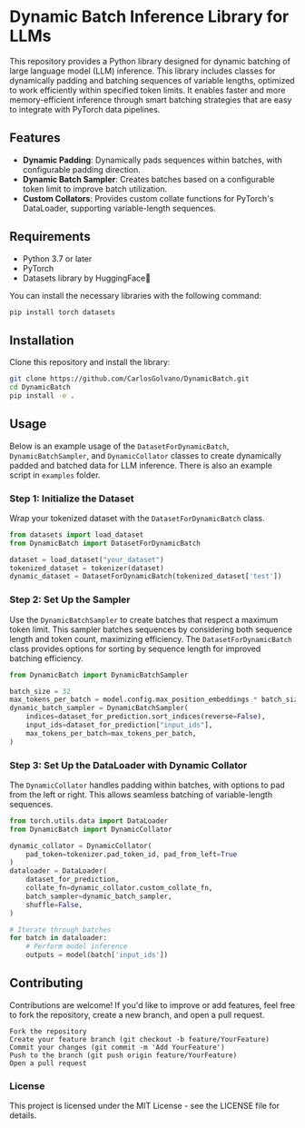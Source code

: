 # Dynamic Batch Inference Library for LLMs

This repository provides a Python library designed for dynamic batching of large language model (LLM) inference. This library includes classes for dynamically padding and batching sequences of variable lengths, optimized to work efficiently within specified token limits. It enables faster and more memory-efficient inference through smart batching strategies that are easy to integrate with PyTorch data pipelines.

## Features

- **Dynamic Padding**: Dynamically pads sequences within batches, with configurable padding direction.
- **Dynamic Batch Sampler**: Creates batches based on a configurable token limit to improve batch utilization.
- **Custom Collators**: Provides custom collate functions for PyTorch's DataLoader, supporting variable-length sequences.

## Requirements

- Python 3.7 or later
- PyTorch
- Datasets library by HuggingFace🤗

You can install the necessary libraries with the following command:

```bash
pip install torch datasets
```

## Installation

Clone this repository and install the library:

```bash
git clone https://github.com/CarlosGolvano/DynamicBatch.git
cd DynamicBatch
pip install -e .
```

## Usage

Below is an example usage of the `DatasetForDynamicBatch`, `DynamicBatchSampler`, and `DynamicCollator` classes to create dynamically padded and batched data for LLM inference. There is also an example script in `examples` folder.

### Step 1: Initialize the Dataset

Wrap your tokenized dataset with the `DatasetForDynamicBatch` class.

```python
from datasets import load_dataset
from DynamicBatch import DatasetForDynamicBatch

dataset = load_dataset("your_dataset")
tokenized_dataset = tokenizer(dataset)
dynamic_dataset = DatasetForDynamicBatch(tokenized_dataset['test'])
```

### Step 2: Set Up the Sampler

Use the `DynamicBatchSampler` to create batches that respect a maximum token limit. This sampler batches sequences by considering both sequence length and token count, maximizing efficiency. The `DatasetForDynamicBatch` class provides options for sorting by sequence length for improved batching efficiency.

```python
from DynamicBatch import DynamicBatchSampler

batch_size = 32
max_tokens_per_batch = model.config.max_position_embeddings * batch_size
dynamic_batch_sampler = DynamicBatchSampler(
    indices=dataset_for_prediction.sort_indices(reverse=False),
    input_ids=dataset_for_prediction["input_ids"],
    max_tokens_per_batch=max_tokens_per_batch,
)
```

### Step 3: Set Up the DataLoader with Dynamic Collator

The `DynamicCollator` handles padding within batches, with options to pad from the left or right. This allows seamless batching of variable-length sequences.

```python
from torch.utils.data import DataLoader
from DynamicBatch import DynamicCollator

dynamic_collator = DynamicCollator(
    pad_token=tokenizer.pad_token_id, pad_from_left=True
)
dataloader = DataLoader(
    dataset_for_prediction,
    collate_fn=dynamic_collator.custom_collate_fn,
    batch_sampler=dynamic_batch_sampler,
    shuffle=False,
)

# Iterate through batches
for batch in dataloader:
    # Perform model inference
    outputs = model(batch['input_ids'])
```

## Contributing

Contributions are welcome! If you'd like to improve or add features, feel free to fork the repository, create a new branch, and open a pull request.

    Fork the repository
    Create your feature branch (git checkout -b feature/YourFeature)
    Commit your changes (git commit -m 'Add YourFeature')
    Push to the branch (git push origin feature/YourFeature)
    Open a pull request

### License

This project is licensed under the MIT License - see the LICENSE file for details.

